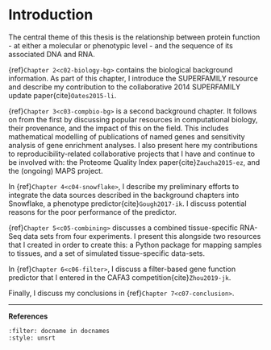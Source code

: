 # Introduction

<!--
NOTES:
* Around 3 pages long - like a longer version of the abstract
* List my contributions
* Explain what each chapter is and why it is there.
Short, so can probably be a bit more fussy about style, e.g.:
* No passive voice (zombie test).
* Varied sentence length.

Notes on chapters:
-->

[//]: # (TODO: Get rid of the <!--> and carry them out)

The central theme of this thesis is the relationship between protein function - at either a molecular or phenotypic level - and the sequence of its associated DNA and RNA. <!--A recurring motif is impact of the provenance of related data and what that means for attempts to make genome-wide predictions about these relationships.-->

{ref}`Chapter 2<c02-biology-bg>` contains the biological background information. As part of this chapter, I introduce the SUPERFAMILY resource and describe my contribution to the collaborative 2014 SUPERFAMILY update paper{cite}`Oates2015-li`. 

{ref}`Chapter 3<c03-compbio-bg>` is a second background chapter. It follows on from the first by discussing popular resources in computational biology, their provenance, and the impact of this on the field. This includes mathematical modelling of publications of named genes and sensitivity analysis of gene enrichment analyses. I also present here my contributions to reproducibility-related collaborative projects that I have and continue to be involved with: the Proteome Quality Index paper{cite}`Zaucha2015-ez`, and the (ongoing) MAPS project. 

In {ref}`Chapter 4<c04-snowflake>`, I describe my preliminary efforts to integrate the data sources described in the background chapters into Snowflake, a phenotype predictor{cite}`Gough2017-ik`. I discuss potential reasons for the poor performance of the predictor.

{ref}`Chapter 5<c05-combining>` discusses a combined tissue-specific RNA-Seq data sets from four experiments. I present this alongside two resources that I created in order to create this: a Python package for mapping samples to tissues, and a set of simulated tissue-specific data-sets.

[//]: # (TODO: Add a zenodo reference to uberon-py, and cite it)
[//]: # (TODO: Upload data and give it a zenodo reference and cite it)

In {ref}`Chapter 6<c06-filter>`, I discuss a filter-based gene function predictor that I entered in the CAFA3 competition{cite}`Zhou2019-jk`.

Finally, I discuss my conclusions in {ref}`Chapter 7<c07-conclusion>`.

---
**References**
```{bibliography} /_bibliography/references.bib
:filter: docname in docnames
:style: unsrt
```
